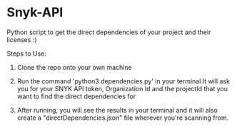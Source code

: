 # Snyk-API
Python script to get the direct dependencies of your project and their licenses :) 

Steps to Use:

1. Clone the repo onto your own machine

2. Run the command 'python3 dependencies.py' in your terminal
    It will ask you for your SNYK API token, Organization Id and the projectId that you want to find the 
    direct dependencies for
    
3. After running, you will see the results in your terminal and it will also create a "directDependencies.json" file wherever you're
   scanning from.
   
   

